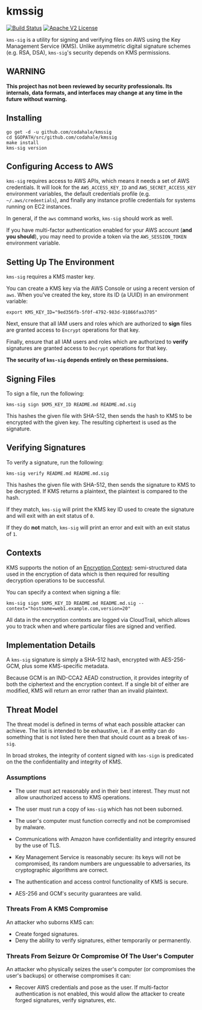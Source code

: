 # kmssig

[![Build Status](https://travis-ci.org/codahale/kmssig.svg?branch=master)](https://travis-ci.org/codahale/kmssig)
[![Apache V2 License](http://img.shields.io/badge/license-Apache%20V2-blue.svg)](https://github.com/codahale/kmssig/blob/master/LICENSE)

`kms-sig` is a utility for signing and verifying files on AWS using the
Key Management Service (KMS). Unlike asymmetric digital signature
schemes (e.g. RSA, DSA), `kms-sig`'s security depends on KMS
permissions.

## WARNING

**This project has not been reviewed by security professionals. Its
  internals, data formats, and interfaces may change at any time in the
  future without warning.**

## Installing

```shell
go get -d -u github.com/codahale/kmssig
cd $GOPATH/src/github.com/codahale/kmssig
make install
kms-sig version
```

## Configuring Access to AWS

`kms-sig` requires access to AWS APIs, which means it needs a set of AWS
credentials. It will look for the `AWS_ACCESS_KEY_ID` and
`AWS_SECRET_ACCESS_KEY` environment variables, the default credentials
profile (e.g. `~/.aws/credentials`), and finally any instance profile
credentials for systems running on EC2 instances.

In general, if the `aws` command works, `kms-sig` should work as well.

If you have multi-factor authentication enabled for your AWS account
(**and you should**), you may need to provide a token via the
`AWS_SESSION_TOKEN` environment variable.

## Setting Up The Environment

`kms-sig` requires a KMS master key.

You can create a KMS key via the AWS Console or using a recent version
of `aws`. When you've created the key, store its ID (a UUID) in an
environment variable:

```shell
export KMS_KEY_ID="9ed356fb-5f0f-4792-983d-91866faa3705"
```

Next, ensure that all IAM users and roles which are authorized to
**sign** files are granted access to `Encrypt` operations for that key.

Finally, ensure that all IAM users and roles which are authorized to
**verify** signatures are granted access to `Decrypt` operations for
that key.

**The security of `kms-sig` depends entirely on these permissions.**

## Signing Files

To sign a file, run the following:

```shell
kms-sig sign $KMS_KEY_ID README.md README.md.sig
```

This hashes the given file with SHA-512, then sends the hash to KMS to
be encrypted with the given key. The resulting ciphertext is used as the
signature.

## Verifying Signatures

To verify a signature, run the following:

```shell
kms-sig verify README.md README.md.sig
```

This hashes the given file with SHA-512, then sends the signature to KMS
to be decrypted. If KMS returns a plaintext, the plaintext is compared
to the hash.

If they match, `kms-sig` will print the KMS key ID used to create the
signature and will exit with an exit status of `0`.

If they do **not** match, `kms-sig` will print an error and exit with an
exit status of `1`.

## Contexts

KMS supports the notion of an
[Encryption Context](http://docs.aws.amazon.com/kms/latest/developerguide/encrypt-context.html):
semi-structured data used in the encryption of data which is then
required for resulting decryption operations to be successful.

You can specify a context when signing a file:

```shell
kms-sig sign $KMS_KEY_ID README.md README.md.sig --context="hostname=web1.example.com,version=20"
```

All data in the encryption contexts are logged via CloudTrail, which
allows you to track when and where particular files are signed and
verified.

## Implementation Details

A `kms-sig` signature is simply a SHA-512 hash, encrypted with
AES-256-GCM, plus some KMS-specific metadata.

Because GCM is an IND-CCA2 AEAD construction, it provides integrity of
both the ciphertext and the encryption context. If a single bit of
either are modified, KMS will return an error rather than an invalid
plaintext.

## Threat Model

The threat model is defined in terms of what each possible attacker can
achieve. The list is intended to be exhaustive, i.e. if an entity can do
something that is not listed here then that should count as a break of
`kms-sig`.

In broad strokes, the integrity of content signed with `kms-sign` is
predicated on the the confidentiality and integrity of KMS.

### Assumptions

* The user must act reasonably and in their best interest. They must not
  allow unauthorized access to KMS operations.

* The user must run a copy of `kms-sig` which has not been suborned.

* The user's computer must function correctly and not be compromised by
  malware.

* Communications with Amazon have confidentiality and integrity ensured
  by the use of TLS.

* Key Management Service is reasonably secure: its keys will not be
  compromised, its random numbers are unguessable to adversaries, its
  cryptographic algorithms are correct.

* The authentication and access control functionality of KMS is secure.

* AES-256 and GCM's security guarantees are valid.

### Threats From A KMS Compromise

An attacker who suborns KMS can:

* Create forged signatures.
* Deny the ability to verify signatures, either temporarily or
  permanently.

### Threats From Seizure Or Compromise Of The User's Computer

An attacker who physically seizes the user's computer (or compromises
the user's backups) or otherwise compromises it can:

* Recover AWS credentials and pose as the user. If multi-factor
  authentication is not enabled, this would allow the attacker to
  create forged signatures, verify signatures, etc.
